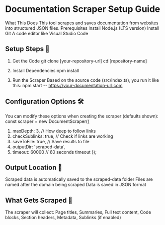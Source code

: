 # Documentation Scraper Setup Guide
What This Does
This tool scrapes and saves documentation from websites into structured JSON files.
Prerequisites
Install Node.js (LTS version)
Install Git
A code editor like Visual Studio Code

## Setup Steps 🚀

1. Get the Code
git clone [your-repository-url]
cd [repository-name]

2. Install Dependencies
npm install

3. Run the Scraper
Based on the source code (src/index.ts), you run it like this:
npm start -- https://your-documentation-url.com

## Configuration Options 🛠️
You can modify these options when creating the scraper (defaults shown):
const scraper = new DocumentScraper({
   1. maxDepth: 3,          // How deep to follow links
   2. checkSublinks: true,  // Check if links are working
   3. saveToFile: true,     // Save results to file
   4. outputDir: 'scraped-data',
   5. timeout: 60000        // 60 seconds timeout
});

## Output Location 📁
Scraped data is automatically saved to the scraped-data folder
Files are named after the domain being scraped
Data is saved in JSON format

## What Gets Scraped 📝
The scraper will collect:
Page titles,
Summaries,
Full text content,
Code blocks,
Section headers,
Metadata,
Sublinks (if enabled)

